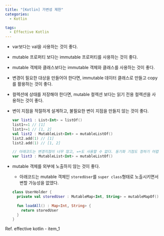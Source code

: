 ```yaml
---
title: "[Kotlin] 가변성 제한"
categories:
  - Kotlin

tags:
  - Effective Kotlin
---
```


- var보다는 val을 사용하는 것이 좋다.

- mutable 프로퍼티 보다는 immutable 프로퍼티를 사용하는 것이 좋다.

- mutable 객체와 클래스보다는 immutable 객체와 클래스를 사용하는 것이 좋다.

- 변경이 필요한 대상을 만들어야 한다면, immutable 데이터 클래스로 만들고 copy를 활용하는 것이 좋다.

- 컬렉션에 상태를 저장해야 한다면, mutable 컬렉션 보다는 읽기 전용 컬렉션을 사용하는 것이 좋다.

- 변이 지점을 적절하게 설계하고, 불필요한 변이 지점을 만들지 않는 것이 좋다.

  ```kotlin
  var list1 : List<Int> = listOf()
  list1+=1 // [1]
  list1+=1 // [1, 2]
  val list2 : MutableList<Int> = mutableListOf()
  list2.add(1) // [1]
  list2.add(1) // [1, 2]
  
  // 아래코드는 변경지점이 너무 많고, =+도 사용할 수 없다. 동기화 기점도 정하기 어렵다.
  var list3 : MutableList<Int> = mutableListOf()
  ```

  

- mutable 객체를 외부에 노출하지 않는 것이 좋다.

  - 아래코드는 mutable 객체인 `storedUser`를 `super class`형태로 노출시키면서 변할 가능성을 없앴다.

  ```kotlin
  class UserHolder {
    private val storedUser : MutableMap<Int, String> = mutableMapOf()
    
    fun loadAll() : Map<Int, String> {
      return storedUser
    }
  }
  ```

  

Ref. effective kotlin - item_1